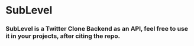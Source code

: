 # SubLevel

### SubLevel is a Twitter Clone Backend as an API, feel free to use it in your projects, after citing the repo.
